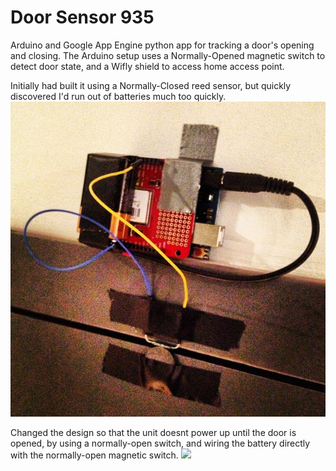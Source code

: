 Door Sensor 935
===============

Arduino and Google App Engine python app for tracking a door's opening and closing. The Arduino setup uses 
a Normally-Opened magnetic switch to detect door state, and a Wifly shield to access home access point. 

Initially had built it using a Normally-Closed reed sensor, but quickly discovered I'd run out of batteries much too quickly. 
![](http://github.com/ncoronges/DoorSensor935/raw/master/assets/doorsensor.jpg) 

Changed the design so that the unit doesnt power up until the door is opened, by using a normally-open switch, and wiring the battery directly with the normally-open magnetic switch. 
![](http://distilleryimage11.s3.amazonaws.com/8aa946402cc111e2892d22000a1fc2ac_7.jpg)


